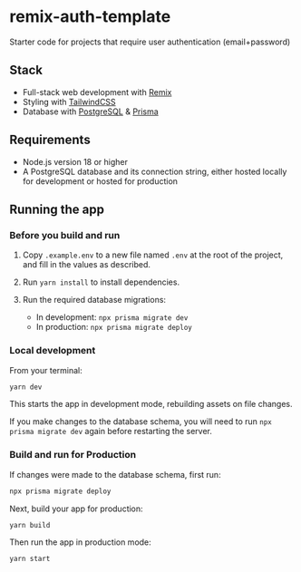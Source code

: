 # remix-auth-template

Starter code for projects that require user authentication (email+password)

## Stack

- Full-stack web development with [Remix](https://remix.run)
- Styling with [TailwindCSS](https://tailwindcss.com/)
- Database with [PostgreSQL](https://www.postgresql.org/) & [Prisma](https://www.prisma.io/)

## Requirements

- Node.js version 18 or higher
- A PostgreSQL database and its connection string, either hosted locally for development or hosted for production

## Running the app

### Before you build and run

1. Copy `.example.env` to a new file named `.env` at the root of the project, and fill in the values as described.

2. Run `yarn install` to install dependencies.

3. Run the required database migrations:
   - In development: `npx prisma migrate dev`
   - In production: `npx prisma migrate deploy`

### Local development

From your terminal:

```sh
yarn dev
```

This starts the app in development mode, rebuilding assets on file changes.

If you make changes to the database schema, you will need to run `npx prisma migrate dev` again before restarting the server.

### Build and run for Production

If changes were made to the database schema, first run:

```sh
npx prisma migrate deploy
```

Next, build your app for production:

```sh
yarn build
```

Then run the app in production mode:

```sh
yarn start
```
